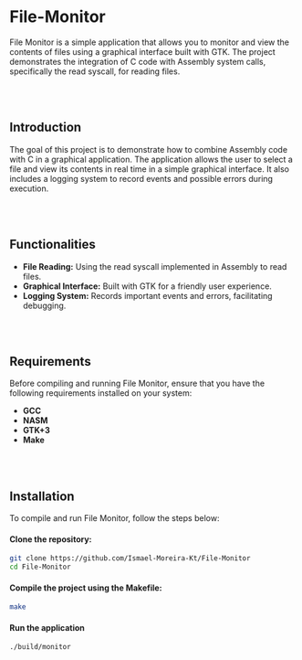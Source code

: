 # File-Monitor
File Monitor is a simple application that allows you to monitor and view the contents of files using a graphical interface built with GTK. The project demonstrates the integration of C code with Assembly system calls, specifically the read syscall, for reading files.

<br><br>

## Introduction
The goal of this project is to demonstrate how to combine Assembly code with C in a graphical application. The application allows the user to select a file and view its contents in real time in a simple graphical interface. It also includes a logging system to record events and possible errors during execution.

<br><br>

## Functionalities
- **File Reading:** Using the read syscall implemented in Assembly to read files.
- **Graphical Interface:** Built with GTK for a friendly user experience.
- **Logging System:** Records important events and errors, facilitating debugging.

<br><br>

## Requirements
Before compiling and running File Monitor, ensure that you have the following requirements installed on your system:

- **GCC**
- **NASM**
- **GTK+3**
- **Make**

<br><br>

## Installation
To compile and run File Monitor, follow the steps below:

#### Clone the repository:
```bash
git clone https://github.com/Ismael-Moreira-Kt/File-Monitor
cd File-Monitor
```

#### Compile the project using the Makefile:
```bash
make
```

#### Run the application
```bash
./build/monitor
```